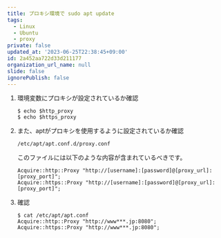 ```yaml
---
title: プロキシ環境で sudo apt update
tags:
  - Linux
  - Ubuntu
  - proxy
private: false
updated_at: '2023-06-25T22:38:45+09:00'
id: 2a452aa722d33d211177
organization_url_name: null
slide: false
ignorePublish: false
---
```

1. 環境変数にプロキシが設定されているか確認
    ```
    $ echo $http_proxy
    $ echo $https_proxy
    ```
2. また、aptがプロキシを使用するように設定されているか確認
    ```
    /etc/apt/apt.conf.d/proxy.conf
    ```
    このファイルには以下のような内容が含まれているべきです。
    ```
    Acquire::http::Proxy "http://[username]:[password]@[proxy_url]:[proxy_port]";
    Acquire::https::Proxy "http://[username]:[password]@[proxy_url]:[proxy_port]";
    ```
3. 確認
    ```
    $ cat /etc/apt/apt.conf
    Acquire::http::Proxy "http://www***.jp:8080";
    Acquire::https::Proxy "http://www***.jp:8080";
    ```
